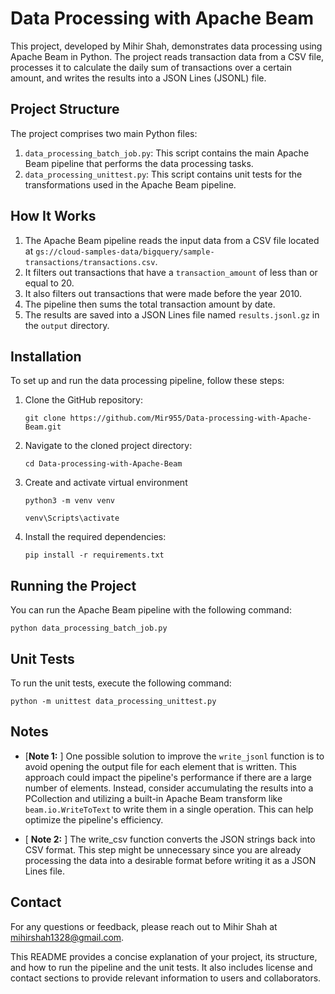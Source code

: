 
# Data Processing with Apache Beam

This project, developed by Mihir Shah, demonstrates data processing using Apache Beam in Python. The project reads transaction data from a CSV file, processes it to calculate the daily sum of transactions over a certain amount, and writes the results into a JSON Lines (JSONL) file.

## Project Structure

The project comprises two main Python files:

1.  `data_processing_batch_job.py`: This script contains the main Apache Beam pipeline that performs the data processing tasks.
2.  `data_processing_unittest.py`: This script contains unit tests for the transformations used in the Apache Beam pipeline.

## How It Works

1.  The Apache Beam pipeline reads the input data from a CSV file located at `gs://cloud-samples-data/bigquery/sample-transactions/transactions.csv`.
2.  It filters out transactions that have a `transaction_amount` of less than or equal to 20.
3.  It also filters out transactions that were made before the year 2010.
4.  The pipeline then sums the total transaction amount by date.
5.  The results are saved into a JSON Lines file named `results.jsonl.gz` in the `output` directory.

## Installation

To set up and run the data processing pipeline, follow these steps:

1.  Clone the GitHub repository:
    
    `git clone https://github.com/Mir955/Data-processing-with-Apache-Beam.git` 
    
2.  Navigate to the cloned project directory:
        
    `cd Data-processing-with-Apache-Beam` 
    
3. Create and activate virtual environment
	
    `python3 -m venv venv`

	`venv\Scripts\activate` 
 
4. Install the required dependencies:
    
    `pip install -r requirements.txt` 
    

## Running the Project


You can run the Apache Beam pipeline with the following command:

`python data_processing_batch_job.py` 

## Unit Tests

To run the unit tests, execute the following command:

`python -m unittest data_processing_unittest.py` 

## Notes

 - [**Note 1:** ] One possible solution to improve the `write_jsonl` function is to avoid opening the output file for each element that is written. This approach could impact the pipeline's performance if there are a large number of elements. Instead, consider accumulating the results into a PCollection and utilizing a built-in Apache Beam transform like `beam.io.WriteToText` to write them in a single operation. This can help optimize the pipeline's efficiency.
 
 - [ **Note 2:** ] The write_csv function converts the JSON strings back
 into CSV format. This step might be unnecessary since you are already processing the data into a desirable format before writing it as a JSON Lines file.

## Contact

For any questions or feedback, please reach out to Mihir Shah at [mihirshah1328@gmail.com](mailto:mihirshah1328@gmail.com).

This README provides a concise explanation of your project, its structure, and how to run the pipeline and the unit tests. It also includes license and contact sections to provide relevant information to users and collaborators.